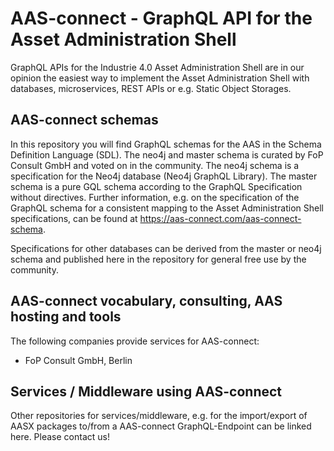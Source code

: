 # AAS-connect - GraphQL API for the Asset Administration Shell

GraphQL APIs for the Industrie 4.0 Asset Administration Shell are in our opinion the easiest way to implement the Asset Administration Shell with databases, microservices, REST APIs or e.g. Static Object Storages. 

## AAS-connect schemas

In this repository you will find GraphQL schemas for the AAS in the Schema Definition Language (SDL). The neo4j and master schema is curated by FoP Consult GmbH and voted on in the community. The neo4j schema is a specification for the Neo4j database (Neo4j GraphQL Library). The master schema is a pure GQL schema according to the GraphQL Specification without directives. Further information, e.g. on the specification of the GraphQL schema for a consistent mapping to the Asset Administration Shell specifications, can be found at https://aas-connect.com/aas-connect-schema. 

Specifications for other databases can be derived from the master or neo4j schema and published here in the repository for general free use by the community. 

## AAS-connect vocabulary, consulting, AAS hosting and tools

The following companies provide services for AAS-connect:

- FoP Consult GmbH, Berlin

## Services / Middleware using AAS-connect

Other repositories for services/middleware, e.g. for the import/export of AASX packages to/from a AAS-connect GraphQL-Endpoint can be linked here. Please contact us!

